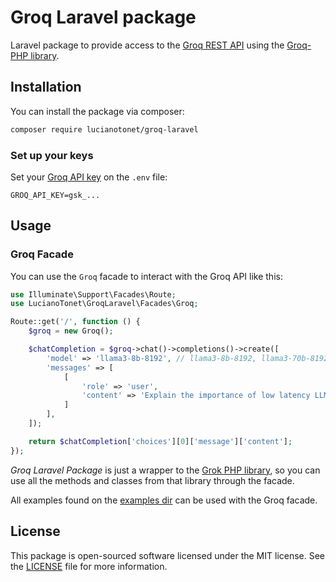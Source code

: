 # Groq Laravel package

Laravel package to provide access to the [Groq REST API](https://console.groq.com/docs) using the [Groq-PHP library](https://github.com/lucianotonet/groq-php).


## Installation

You can install the package via composer:

```bash
composer require lucianotonet/groq-laravel
```

### Set up your keys

Set your [Groq API key](https://console.groq.com/keys) on the `.env` file:

```.env
GROQ_API_KEY=gsk_...
```

## Usage

### Groq Facade

You can use the `Groq` facade to interact with the Groq API like this:

```php
use Illuminate\Support\Facades\Route;
use LucianoTonet\GroqLaravel\Facades\Groq;

Route::get('/', function () {
    $groq = new Groq();

    $chatCompletion = $groq->chat()->completions()->create([
        'model' => 'llama3-8b-8192', // llama3-8b-8192, llama3-70b-8192, llama2-70b-4096, mixtral-8x7b-32768, gemma-7b-it
        'messages' => [
            [
                'role' => 'user',
                'content' => 'Explain the importance of low latency LLMs'
            ]
        ],
    ]);

    return $chatCompletion['choices'][0]['message']['content'];
});
```

*Groq Laravel Package* is just a wrapper to the [Grok PHP library](https://github.com/lucianotonet/groq-php), so you can use all the methods and classes from that library through the facade.

All examples found on the [examples dir](https://github.com/lucianotonet/groq-php/examples) can be used with the Groq facade.

## License

This package is open-sourced software licensed under the MIT license. See the [LICENSE](LICENSE) file for more information.
